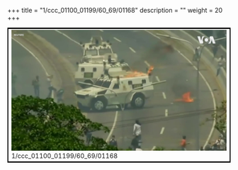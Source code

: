 +++
title = "1/ccc_01100_01199/60_69/01168"
description = ""
weight = 20
+++

<table style="border:2px solid black;max-width:800px;max-height:800px;" 
><tr><td>
<img class="center-fit-jpg"
src="/jpg_/aaa_20190430_NxaOmWaI8sI_01167.jpg">
1/ccc_01100_01199/60_69/01168
</img></td></tr></table>

